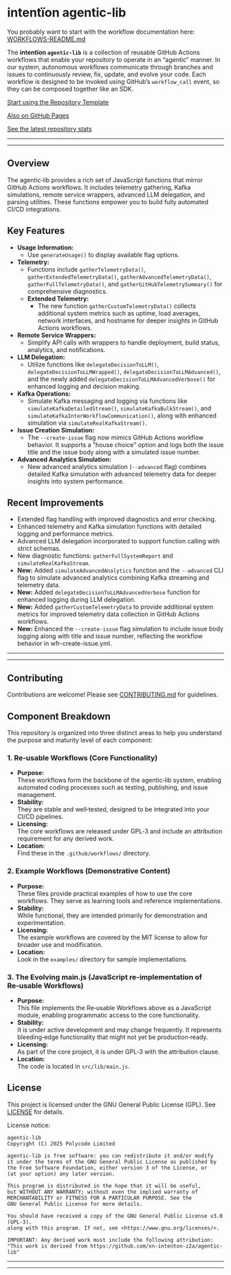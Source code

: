 # intentïon agentic-lib

You probably want to start with the workflow documentation here: [WORKFLOWS-README.md](https://github.com/xn-intenton-z2a/agentic-lib/blob/main/WORKFLOWS-README.md)

The **intentïon `agentic-lib`** is a collection of reusable GitHub Actions workflows that enable your
repository to operate in an “agentic” manner. In our system, autonomous workflows communicate through branches and
issues to continuously review, fix, update, and evolve your code. Each workflow is designed to be invoked using
GitHub’s `workflow_call` event, so they can be composed together like an SDK.

[Start using the Repository Template](https://github.com/xn-intenton-z2a/repository0)

[Also on GitHub Pages](https://xn-intenton-z2a.github.io/agentic-lib/index.html)

[See the latest repository stats](https://xn-intenton-z2a.github.io/agentic-lib/latest.html)

---
---

## Overview

The agentic‑lib provides a rich set of JavaScript functions that mirror GitHub Actions workflows. It includes telemetry gathering, Kafka simulations, remote service wrappers, advanced LLM delegation, and parsing utilities. These functions empower you to build fully automated CI/CD integrations.

## Key Features

- **Usage Information:**
  - Use `generateUsage()` to display available flag options.
- **Telemetry:**
  - Functions include `gatherTelemetryData()`, `gatherExtendedTelemetryData()`, `gatherAdvancedTelemetryData()`, `gatherFullTelemetryData()`, and `gatherGitHubTelemetrySummary()` for comprehensive diagnostics.
  - **Extended Telemetry:**
    - The new function `gatherCustomTelemetryData()` collects additional system metrics such as uptime, load averages, network interfaces, and hostname for deeper insights in GitHub Actions workflows.
- **Remote Service Wrappers:**
  - Simplify API calls with wrappers to handle deployment, build status, analytics, and notifications.
- **LLM Delegation:**
  - Utilize functions like `delegateDecisionToLLM()`, `delegateDecisionToLLMWrapped()`, `delegateDecisionToLLMAdvanced()`, and the newly added `delegateDecisionToLLMAdvancedVerbose()` for enhanced logging and decision making.
- **Kafka Operations:**
  - Simulate Kafka messaging and logging via functions like `simulateKafkaDetailedStream()`, `simulateKafkaBulkStream()`, and `simulateKafkaInterWorkflowCommunication()`, along with enhanced simulation via `simulateRealKafkaStream()`.
- **Issue Creation Simulation:**
  - The `--create-issue` flag now mimics GitHub Actions workflow behavior. It supports a "house choice" option and logs both the issue title and the issue body along with a simulated issue number.
- **Advanced Analytics Simulation:**
  - New advanced analytics simulation (`--advanced` flag) combines detailed Kafka simulation with advanced telemetry data for deeper insights into system performance.

## Recent Improvements

- Extended flag handling with improved diagnostics and error checking.
- Enhanced telemetry and Kafka simulation functions with detailed logging and performance metrics.
- Advanced LLM delegation incorporated to support function calling with strict schemas.
- New diagnostic functions: `gatherFullSystemReport` and `simulateRealKafkaStream`.
- **New:** Added `simulateAdvancedAnalytics` function and the `--advanced` CLI flag to simulate advanced analytics combining Kafka streaming and telemetry data.
- **New:** Added `delegateDecisionToLLMAdvancedVerbose` function for enhanced logging during LLM delegation.
- **New:** Added `gatherCustomTelemetryData` to provide additional system metrics for improved telemetry data collection in GitHub Actions workflows.
- **New:** Enhanced the `--create-issue` flag simulation to include issue body logging along with title and issue number, reflecting the workflow behavior in wfr-create-issue.yml.

---
---

## Contributing

Contributions are welcome! Please see [CONTRIBUTING.md](CONTRIBUTING.md) for guidelines.

## Component Breakdown

This repository is organized into three distinct areas to help you understand the purpose and maturity level of each component:

### 1. Re‑usable Workflows (Core Functionality)
- **Purpose:**  
  These workflows form the backbone of the agentic‑lib system, enabling automated coding processes such as testing, publishing, and issue management.
- **Stability:**  
  They are stable and well‑tested, designed to be integrated into your CI/CD pipelines.
- **Licensing:**  
  The core workflows are released under GPL‑3 and include an attribution requirement for any derived work.
- **Location:**  
  Find these in the `.github/workflows/` directory.

### 2. Example Workflows (Demonstrative Content)
- **Purpose:**  
  These files provide practical examples of how to use the core workflows. They serve as learning tools and reference implementations.
- **Stability:**  
  While functional, they are intended primarily for demonstration and experimentation.
- **Licensing:**  
  The example workflows are covered by the MIT license to allow for broader use and modification.
- **Location:**  
  Look in the `examples/` directory for sample implementations.

### 3. The Evolving main.js (JavaScript re-implementation of Re‑usable Workflows)
- **Purpose:**  
  This file implements the Re‑usable Workflows above as a JavaScript module, enabling programmatic access to the core functionality.
- **Stability:**  
  It is under active development and may change frequently. It represents bleeding‑edge functionality that might not yet be production‑ready.
- **Licensing:**  
  As part of the core project, it is under GPL‑3 with the attribution clause.
- **Location:**  
  The code is located in `src/lib/main.js`.

## License

This project is licensed under the GNU General Public License (GPL). See [LICENSE](LICENSE) for details.

License notice:
```
agentic-lib
Copyright (C) 2025 Polycode Limited

agentic-lib is free software: you can redistribute it and/or modify
it under the terms of the GNU General Public License as published by
the Free Software Foundation, either version 3 of the License, or
(at your option) any later version.

This program is distributed in the hope that it will be useful,
but WITHOUT ANY WARRANTY; without even the implied warranty of
MERCHANTABILITY or FITNESS FOR A PARTICULAR PURPOSE. See the
GNU General Public License for more details.

You should have received a copy of the GNU General Public License v3.0 (GPL‑3).
along with this program. If not, see <https://www.gnu.org/licenses/>.

IMPORTANT: Any derived work must include the following attribution:
"This work is derived from https://github.com/xn-intenton-z2a/agentic-lib"
```

---
---
